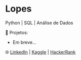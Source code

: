 # Lopes

Python | SQL | Análise de Dados

📂 Projetos:  
- Em breve...

🌐 [LinkedIn](https://www.linkedin.com/in/lopeshpedro/) | [Kaggle](https://www.kaggle.com/lopeshpedro) | [HackerRank](https://www.hackerrank.com/profile/LopesHPedro)
